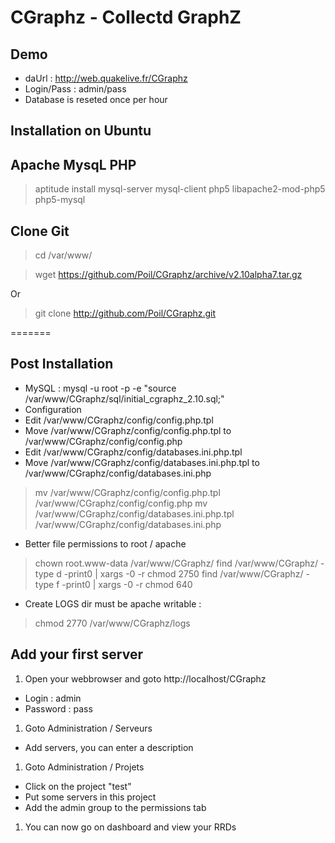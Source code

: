 CGraphz - Collectd GraphZ
=============
Demo
-------
* daUrl : http://web.quakelive.fr/CGraphz
* Login/Pass : admin/pass
* Database is reseted once per hour

Installation on Ubuntu
-------

Apache MysqL PHP
-----
> aptitude install mysql-server mysql-client php5 libapache2-mod-php5 php5-mysql

Clone Git
-----
> cd /var/www/

> wget https://github.com/Poil/CGraphz/archive/v2.10alpha7.tar.gz

Or

> git clone http://github.com/Poil/CGraphz.git

=======

Post Installation
-----
* MySQL : mysql -u root -p -e "source /var/www/CGraphz/sql/initial_cgraphz_2.10.sql;"
* Configuration
 * Edit /var/www/CGraphz/config/config.php.tpl
 * Move /var/www/CGraphz/config/config.php.tpl to /var/www/CGraphz/config/config.php
 * Edit /var/www/CGraphz/config/databases.ini.php.tpl
 * Move /var/www/CGraphz/config/databases.ini.php.tpl to /var/www/CGraphz/config/databases.ini.php
> mv /var/www/CGraphz/config/config.php.tpl /var/www/CGraphz/config/config.php
> mv /var/www/CGraphz/config/databases.ini.php.tpl /var/www/CGraphz/config/databases.ini.php

* Better file permissions to root / apache
> chown root.www-data /var/www/CGraphz/
> find /var/www/CGraphz/ -type d -print0 | xargs -0 -r chmod 2750
> find /var/www/CGraphz/ -type f -print0 | xargs -0 -r chmod 640

* Create LOGS dir must be apache writable :
> chmod 2770 /var/www/CGraphz/logs

Add your first server
-------
1. Open your webbrowser and goto http://localhost/CGraphz
 * Login : admin
 * Password : pass

1. Goto Administration / Serveurs
 * Add servers, you can enter a description
1. Goto Administration / Projets
 * Click on the project "test"
 * Put some servers in this project
 * Add the admin group to the permissions tab
1. You can now go on dashboard and view your RRDs
